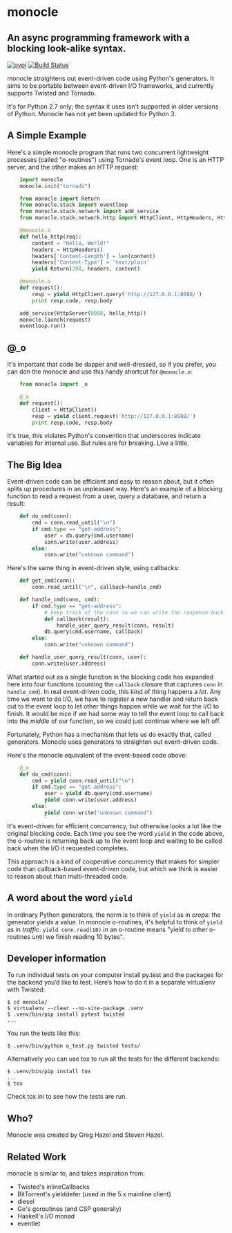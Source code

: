 # monocle
## An async programming framework with a blocking look-alike syntax.

[![pypi](https://img.shields.io/pypi/v/monocle.svg)](https://pypi.python.org/pypi/monocle/)
[![Build Status](https://travis-ci.org/saucelabs/monocle.png?branch=master)](https://travis-ci.org/saucelabs/monocle)

monocle straightens out event-driven code using Python's generators.
It aims to be portable between event-driven I/O frameworks, and
currently supports Twisted and Tornado.

It's for Python 2.7 only; the syntax it uses isn't supported in older
versions of Python. Monocle has not yet been updated for Python 3.

## A Simple Example

Here's a simple monocle program that runs two concurrent lightweight
processes (called "o-routines") using Tornado's event loop.  One is an
HTTP server, and the other makes an HTTP request:
```python
    import monocle
    monocle.init("tornado")

    from monocle import Return
    from monocle.stack import eventloop
    from monocle.stack.network import add_service
    from monocle.stack.network.http import HttpClient, HttpHeaders, HttpServer

    @monocle.o
    def hello_http(req):
        content = "Hello, World!"
        headers = HttpHeaders()
        headers['Content-Length'] = len(content)
        headers['Content-Type'] = 'text/plain'
        yield Return(200, headers, content)

    @monocle.o
    def request():
        resp = yield HttpClient.query('http://127.0.0.1:8088/')
        print resp.code, resp.body

    add_service(HttpServer(8088, hello_http))
    monocle.launch(request)
    eventloop.run()
```
## @_o

It's important that code be dapper and well-dressed, so if you prefer,
you can don the monocle and use this handy shortcut for `@monocle.o`:
```python
    from monocle import _o

    @_o
    def request():
        client = HttpClient()
        resp = yield client.request('http://127.0.0.1:8088/')
        print resp.code, resp.body
```
It's true, this violates Python's convention that underscores indicate
variables for internal use.  But rules are for breaking.  Live a
little.

## The Big Idea

Event-driven code can be efficient and easy to reason about, but it
often splits up procedures in an unpleasant way.  Here's an example of
a blocking function to read a request from a user, query a database,
and return a result:
```python
    def do_cmd(conn):
        cmd = conn.read_until("\n")
        if cmd.type == "get-address":
            user = db.query(cmd.username)
            conn.write(user.address)
        else:
            conn.write("unknown command")
```
Here's the same thing in event-driven style, using callbacks:
```python
    def get_cmd(conn):
        conn.read_until("\n", callback=handle_cmd)

    def handle_cmd(conn, cmd):
        if cmd.type == "get-address":
            # keep track of the conn so we can write the response back!
            def callback(result):
                handle_user_query_result(conn, result)
            db.query(cmd.username, callback)
        else:
            conn.write("unknown command")

    def handle_user_query_result(conn, user):
        conn.write(user.address)
```
What started out as a single function in the blocking code has
expanded here into four functions (counting the `callback` closure
that captures `conn` in `handle_cmd`).  In real event-driven code,
this kind of thing happens a *lot*.  Any time we want to do I/O, we
have to register a new handler and return back out to the event loop
to let other things happen while we wait for the I/O to finish.  It
would be nice if we had some way to tell the event loop to call back
into the *middle* of our function, so we could just continue where we
left off.

Fortunately, Python has a mechanism that lets us do exactly that,
called generators.  Monocle uses generators to straighten out
event-driven code.

Here's the monocle equivalent of the event-based code above:
```python
    @_o
    def do_cmd(conn):
        cmd = yield conn.read_until("\n")
        if cmd.type == "get-address":
            user = yield db.query(cmd.username)
            yield conn.write(user.address)
        else:
            yield conn.write("unknown command")
```
It's event-driven for efficient concurrency, but otherwise looks a lot
like the original blocking code.  Each time you see the word `yield`
in the code above, the o-routine is returning back up to the event
loop and waiting to be called back when the I/O it requested
completes.

This approach is a kind of cooperative concurrency that makes for
simpler code than callback-based event-driven code, but which we think
is easier to reason about than multi-threaded code.

## A word about the word `yield`

In ordinary Python generators, the norm is to think of `yield` as in
*crops*: the generator yields a value.  In monocle o-routines, it's
helpful to think of `yield` as in *traffic*.  `yield conn.read(10)` in
an o-routine means "yield to other o-routines until we finish reading
10 bytes".

## Developer information

To run individual tests on your computer install py.test and the packages for
the backend you’d like to test. Here’s how to do it in a separate virtualenv
with Twisted:

    $ cd monocle/
    $ virtualenv --clear --no-site-package .venv
    $ .venv/bin/pip install pytest twisted
    ...

You run the tests like this:

    $ .venv/bin/python o_test.py twisted tests/

Alternatively you can use tox to run all the tests for the different backends:

    $ .venv/bin/pip install tox
    ...
    $ tox

Check tox.ini to see how the tests are run.


## Who?

Monocle was created by Greg Hazel and Steven Hazel.

## Related Work
monocle is similar to, and takes inspiration from:

 * Twisted's inlineCallbacks
 * BitTorrent's yielddefer (used in the 5.x mainline client)
 * diesel
 * Go's goroutines (and CSP generally)
 * Haskell's I/O monad
 * eventlet
